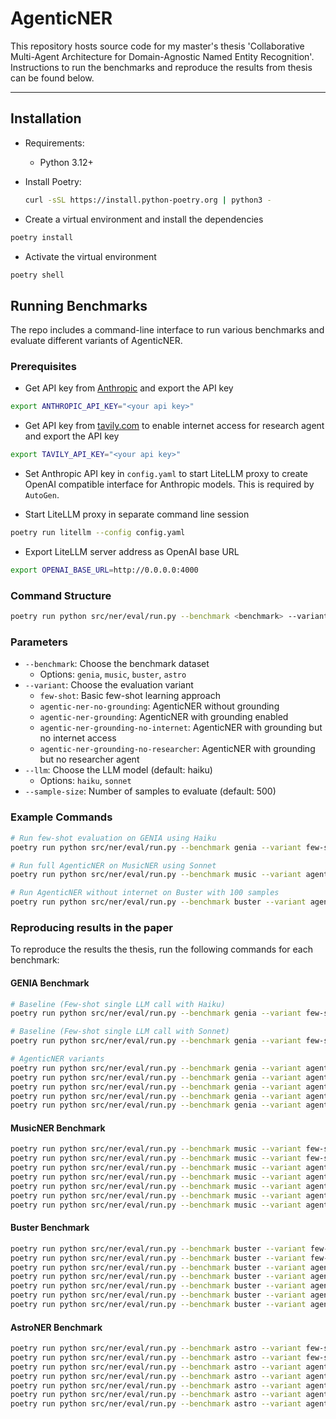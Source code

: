# AgenticNER

This repository hosts source code for my master's thesis 'Collaborative Multi-Agent Architecture for Domain-Agnostic Named Entity Recognition'. Instructions to run the benchmarks and reproduce the results from thesis can be found below.

---

## Installation

* Requirements:
  * Python 3.12+

* Install Poetry:
  ```sh
  curl -sSL https://install.python-poetry.org | python3 -
  ```

* Create a virtual environment and install the dependencies

```sh
poetry install
```

* Activate the virtual environment

```sh
poetry shell
```

## Running Benchmarks

The repo includes a command-line interface to run various benchmarks and evaluate different variants of AgenticNER.

### Prerequisites

* Get API key from [Anthropic](https://console.anthropic.com/) and export the API key

```bash
export ANTHROPIC_API_KEY="<your api key>"
```

* Get API key from [tavily.com](https://tavily.com/) to enable internet access for research agent and export the API key

```bash
export TAVILY_API_KEY="<your api key>"
```

* Set Anthropic API key in `config.yaml` to start LiteLLM proxy to create OpenAI compatible interface for Anthropic models. This is required by `AutoGen`.

* Start LiteLLM proxy in separate command line session

```bash
poetry run litellm --config config.yaml
```

* Export LiteLLM server address as OpenAI base URL

```bash
export OPENAI_BASE_URL=http://0.0.0.0:4000
```

### Command Structure

```bash
poetry run python src/ner/eval/run.py --benchmark <benchmark> --variant <variant> [--llm <llm>] [--sample-size <size>]
```

### Parameters

- `--benchmark`: Choose the benchmark dataset 
  - Options: `genia`, `music`, `buster`, `astro`
- `--variant`: Choose the evaluation variant
  - `few-shot`: Basic few-shot learning approach
  - `agentic-ner-no-grounding`: AgenticNER without grounding
  - `agentic-ner-grounding`: AgenticNER with grounding enabled
  - `agentic-ner-grounding-no-internet`: AgenticNER with grounding but no internet access
  - `agentic-ner-grounding-no-researcher`: AgenticNER with grounding but no researcher agent
- `--llm`: Choose the LLM model (default: haiku)
  - Options: `haiku`, `sonnet`
- `--sample-size`: Number of samples to evaluate (default: 500)

### Example Commands

```bash
# Run few-shot evaluation on GENIA using Haiku
poetry run python src/ner/eval/run.py --benchmark genia --variant few-shot

# Run full AgenticNER on MusicNER using Sonnet
poetry run python src/ner/eval/run.py --benchmark music --variant agentic-ner-grounding --llm sonnet

# Run AgenticNER without internet on Buster with 100 samples
poetry run python src/ner/eval/run.py --benchmark buster --variant agentic-ner-grounding-no-internet --sample-size 100
```

### Reproducing results in the paper

To reproduce the results the thesis, run the following commands for each benchmark:

#### GENIA Benchmark
```bash
# Baseline (Few-shot single LLM call with Haiku)
poetry run python src/ner/eval/run.py --benchmark genia --variant few-shot

# Baseline (Few-shot single LLM call with Sonnet)
poetry run python src/ner/eval/run.py --benchmark genia --variant few-shot --llm sonnet

# AgenticNER variants
poetry run python src/ner/eval/run.py --benchmark genia --variant agentic-ner-no-grounding
poetry run python src/ner/eval/run.py --benchmark genia --variant agentic-ner-grounding
poetry run python src/ner/eval/run.py --benchmark genia --variant agentic-ner-grounding-no-internet
poetry run python src/ner/eval/run.py --benchmark genia --variant agentic-ner-grounding-no-researcher
poetry run python src/ner/eval/run.py --benchmark genia --variant agentic-ner-grounding --llm sonnet
```

#### MusicNER Benchmark
```bash
poetry run python src/ner/eval/run.py --benchmark music --variant few-shot
poetry run python src/ner/eval/run.py --benchmark music --variant few-shot --llm sonnet
poetry run python src/ner/eval/run.py --benchmark music --variant agentic-ner-no-grounding
poetry run python src/ner/eval/run.py --benchmark music --variant agentic-ner-grounding
poetry run python src/ner/eval/run.py --benchmark music --variant agentic-ner-grounding-no-internet
poetry run python src/ner/eval/run.py --benchmark music --variant agentic-ner-grounding-no-researcher
poetry run python src/ner/eval/run.py --benchmark music --variant agentic-ner-grounding --llm sonnet
```

#### Buster Benchmark
```bash
poetry run python src/ner/eval/run.py --benchmark buster --variant few-shot
poetry run python src/ner/eval/run.py --benchmark buster --variant few-shot --llm sonnet
poetry run python src/ner/eval/run.py --benchmark buster --variant agentic-ner-no-grounding
poetry run python src/ner/eval/run.py --benchmark buster --variant agentic-ner-grounding
poetry run python src/ner/eval/run.py --benchmark buster --variant agentic-ner-grounding-no-internet
poetry run python src/ner/eval/run.py --benchmark buster --variant agentic-ner-grounding-no-researcher
poetry run python src/ner/eval/run.py --benchmark buster --variant agentic-ner-grounding --llm sonnet
```

#### AstroNER Benchmark
```bash
poetry run python src/ner/eval/run.py --benchmark astro --variant few-shot
poetry run python src/ner/eval/run.py --benchmark astro --variant few-shot --llm sonnet
poetry run python src/ner/eval/run.py --benchmark astro --variant agentic-ner-no-grounding
poetry run python src/ner/eval/run.py --benchmark astro --variant agentic-ner-grounding
poetry run python src/ner/eval/run.py --benchmark astro --variant agentic-ner-grounding-no-internet
poetry run python src/ner/eval/run.py --benchmark astro --variant agentic-ner-grounding-no-researcher
poetry run python src/ner/eval/run.py --benchmark astro --variant agentic-ner-grounding --llm sonnet
```

